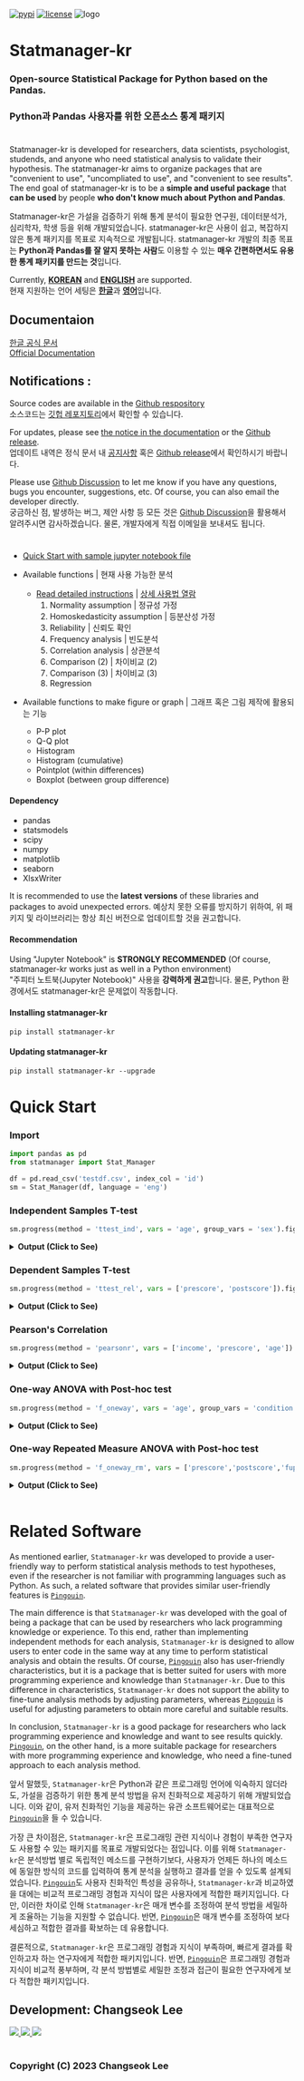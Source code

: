 
[![pypi](https://badge.fury.io/py/statmanager-kr.svg)](https://badge.fury.io/py/statmanager-kr)
[![license](https://img.shields.io/badge/license-MIT-green.svg)](https://github.com/ckdckd145/statmanager-kr/blob/main/LICENSE)
![logo](./doc/logo.png)


# Statmanager-kr
### Open-source Statistical Package for Python based on the Pandas.    
### Python과 Pandas 사용자를 위한 오픈소스 통계 패키지
 
#

Statmanager-kr is developed for researchers, data scientists, psychologist, studends, and anyone who need statistical analysis to validate their hypothesis. The statmanager-kr aims to organize packages that are "convenient to use", "uncompliated to use", and "convenient to see results". The end goal of statmanager-kr is to be a <b>simple and useful package</b> that <b>can be used </b>by people <b>who don't know much about Python and Pandas</b>.  

Statmanager-kr은 가설을 검증하기 위해 통계 분석이 필요한 연구원, 데이터분석가, 심리학자, 학생 등을 위해 개발되었습니다. statmanager-kr은 사용이 쉽고, 복잡하지 않은 통계 패키지를 목표로 지속적으로 개발됩니다. statmanager-kr 개발의 최종 목표는 <b>Python과 Pandas를 잘 알지 못하는 사람</b>도 이용할 수 있는 <b>매우 간편하면서도 유용한 통계 패키지를 만드는 것</b>입니다.  

Currently, <b><u>KOREAN</u></b> and <b><u>ENGLISH</u></b> are supported.   
현재 지원하는 언어 세팅은 <b><u>한글</u></b>과 <b><u>영어</u></b>입니다. 


## Documentaion
[한글 공식 문서](https://cslee145.notion.site/cslee145/fd776d4f9a4f4c9db2cf1bbe60726971?v=3b2b237555fc4cd3a41a8da337d80c01)   
[Official Documentation](https://cslee145.notion.site/60cbfcbc90614fe990e02ab8340630cc?v=4991650ae5ce4427a215d1043802f5c0&pvs=4)


## Notifications :
Source codes are available in the [Github respository](https://github.com/ckdckd145/statmanager-kr)  
소스코드는 [깃헙 레포지토리](https://github.com/ckdckd145/statmanager-kr)에서 확인할 수 있습니다.  

For updates, please see [the notice in the documentation]((https://www.notion.so/cslee145/NOTICEs-4bb2177eeb0f412a81b8dbd3215058e6)) or the [Github release](https://github.com/ckdckd145/statmanager-kr/releases).  
업데이트 내역은 정식 문서 내 [공지사항](https://www.notion.so/cslee145/NOTICEs-4bb2177eeb0f412a81b8dbd3215058e6) 혹은 [Github release](https://github.com/ckdckd145/statmanager-kr/releases)에서 확인하시기 바랍니다.    

Please use [Github Discussion](https://github.com/ckdckd145/statmanager-kr/discussions) to let me know if you have any questions, bugs you encounter, suggestions, etc. Of course, you can also email the developer directly.   
궁금하신 점, 발생하는 버그, 제안 사항 등 모든 것은 [Github Discussion](https://github.com/ckdckd145/statmanager-kr/discussions)을 활용해서 알려주시면 감사하겠습니다. 물론, 개발자에게 직접 이메일을 보내셔도 됩니다. 


#
* [Quick Start with sample jupyter notebook file](https://github.com/ckdckd145/statmanager-kr/blob/main/test.ipynb) 
* Available functions | 현재 사용 가능한 분석
  * [Read detailed instructions](https://www.notion.so/cslee145/Documentation-74a610c12881402d96dc5d1654f97433?pvs=4#be93db7f4159419fa73eb324d6567793)  | [상세 사용법 열람](https://www.notion.so/cslee145/dded43262f784c70a37fddb11ec7c9d1?pvs=4#ef9a4aacd8b34b96bd7a4abdea4f5170)
    1. Normality assumption | 정규성 가정
    2. Homoskedasticity assumption | 등분산성 가정
    3. Reliability | 신뢰도 확인
    4. Frequency analysis  | 빈도분석
    5. Correlation analysis | 상관분석
    6. Comparison (2) | 차이비교 (2)
    7. Comparison (3) | 차이비교 (3)
    8. Regression


* Available functions to make figure or graph | 그래프 혹은 그림 제작에 활용되는 기능
  * P-P plot 
  * Q-Q plot 
  * Histogram 
  * Histogram (cumulative)
  * Pointplot (within differences)
  * Boxplot (between group difference)

#### Dependency
* pandas
* statsmodels
* scipy
* numpy
* matplotlib
* seaborn
* XlsxWriter

It is recommended to use the <b>latest versions</b> of these libraries and packages to avoid unexpected errors. 
예상치 못한 오류를 방지하기 위하여, 위 패키지 및 라이브러리는 항상 최신 버전으로 업데이트할 것을 권고합니다. 

#### Recommendation
Using "Jupyter Notebook" is <b>STRONGLY RECOMMENDED</b> (Of course, statmanager-kr works just as well in a Python environment)   
"주피터 노트북(Jupyter Notebook)" 사용을 <b>강력하게 권고</b>합니다. 물론, Python 환경에서도 statmanager-kr은 문제없이 작동합니다.  

#### Installing statmanager-kr
    pip install statmanager-kr

#### Updating statmanager-kr
    pip install statmanager-kr --upgrade


# Quick Start

### Import 

```Python
import pandas as pd
from statmanager import Stat_Manager

df = pd.read_csv('testdf.csv', index_col = 'id')
sm = Stat_Manager(df, language = 'eng')
```

### Independent Samples T-test

```python
sm.progress(method = 'ttest_ind', vars = 'age', group_vars = 'sex').figure()
```

<details markdown="1">
  <summary><b>Output (Click to See)</b></summary>

|  | female | male |
| --- | --- | --- |
| n | 15.00 | 15.00 |
| mean | 27.33 | 28.00 |
| median | 26.00 | 26.00 |
| sd | 4.88 | 6.94 |
| min | 21.00 | 20.00 |
| max | 39.00 | 39.00 |

| dependent variable | t-value | degree of freedom | p-value | 95% CI | Cohen'd |
| --- | --- | --- | --- | --- | --- |
| height | -0.304 | 28 | 0.763 | [-5.153,  3.820] | -0.111 |

![figure](./doc/output_ttest_ind.png)

</details>

### Dependent Samples T-test

```python
sm.progress(method = 'ttest_rel', vars = ['prescore', 'postscore']).figure()
```

<details markdown="1">
  <summary><b>Output (Click to See)</b></summary>

|  | prescore | postscore |
| --- | --- | --- |
| n | … | … |
| mean | 5.13 | 4.23 |
| median | 5.50 | 4.00 |
| sd | 2.85 | 2.91 |
| min | … | … |
| max | … | … |

| variables | t-value | degree of freedom | p-value | 95% CI | Cohen's d |
| --- | --- | --- | --- | --- | --- |
| ['prescore', 'postscore'] | 1.198 | 29 | 0.24 | [-0.636, 2.436] | 0.313 |

![figure](./doc/output_ttest_rel.png)

</details>

### Pearson's Correlation

```python
sm.progress(method = 'pearsonr', vars = ['income', 'prescore', 'age']).figure()
```

<details markdown="1">
  <summary><b>Output (Click to See)</b></summary>

|  | n | Pearson's r | p-value | 95%_confidence_interval |
| --- | --- | --- | --- | --- |
| income & prescore | 30 | -0.103 | 0.588 | [-0.447, 0.267] |
| income & age | 30 | -0.051 | 0.789 | [-0.404, 0.315] |
| prescore & age | 30 | -0.044 | 0.816 | [-0.398, 0.321] |

|  | income | prescore | age |
| --- | --- | --- | --- |
| income | 1.000 | -0.103 | -0.051 |
| prescore | -0.103 | 1.000 | -0.044 |
| age | -0.051 | -0.044 | 1.000 |

![figure](./doc/output_pearsonr.png)

</details>

### One-way ANOVA with Post-hoc test

```python
sm.progress(method = 'f_oneway', vars = 'age', group_vars = 'condition', posthoc = True).figure()
```

<details markdown="1">
  <summary><b>Output (Click to See)</b></summary>

|  | test_group | sham_group | control_group |
| --- | --- | --- | --- |
| n | 10 | 10 | 10 |
| mean | 28.5 | 28.3 | 26.2 |
| median | 27 | 29 | 25.5 |
| sd | 6.57 | 5.56 | 5.88 |
| min | … | … | … |
| max | … | … | … |

|  | sum_sq | df | F | p-value | partial eta  squared |
| --- | --- | --- | --- | --- | --- |
| Intercept | 6864.4 | 1 | 189.469 | 0 | 0.872 |
| C(condition) | 32.467 | 2 | 0.448 | 0.644 | 0.004 |
| Residual | 978.2 | 27 | NaN | NaN | 0.124 |

|Test  Multiple Comparison ttest_ind FWER=0.05 method=bonf alphacSidak=0.02,  alphacBonf=0. | | | | | | 
| --- | --- | --- | --- | --- | --- |

| group1 | group2 | stat | pval | pval_corr | reject |
| --- | --- | --- | --- | --- | --- |
| control_group | sham_group | -0.8204 | 0.4227 | 1 | FALSE |
| control_group | test_group | -0.8246 | 0.4204 | 1 | FALSE |
| sham_group | test_group | -0.0735 | 0.9422 | 1 | FALSE |


![figure](./doc/output_f_oneway.png)

</details>

### One-way Repeated Measure ANOVA with Post-hoc test

```python
sm.progress(method = 'f_oneway_rm', vars = ['prescore','postscore','fupscore'], posthoc = True).figure()
```

<details markdown="1">
  <summary><b>Output (Click to See)</b></summary>

|  | prescore | postscore | fupscore |
| --- | --- | --- | --- |
| n | 30.00 | 30.00 | 30.00 |
| mean | 5.13 | 4.23 | 4.37 |
| median | 5.50 | 4.00 | 4.00 |
| sd | 2.85 | 2.91 | 2.62 |
| min | … | … | … |
| max | … | … | … |

|  | F Value | Num DF | Den DF | p-value | partial etq  squared |
| --- | --- | --- | --- | --- | --- |
| variable | 1.079 | 2 | 58 | 0.347 | 0.02 |


|Test  Multiple Comparison ttest_ind FWER=0.05 method=bonf alphacSidak=0.02,  alphacBonf=0. | | | | | | 
| --- | --- | --- | --- | --- | --- |

| group1 | group2 | stat | pval | pval_corr | reject |
| --- | --- | --- | --- | --- | --- |
| fupscore | postscore | 0.1866 | 0.8526 | 1 | FALSE |
| fupscore | prescore | -1.0849 | 0.2824 | 0.8473 | FALSE |
| postscore | prescore | -1.2106 | 0.231 | 0.6929 | FALSE |


![figure](./doc/output_f_oneway_rm.png)

</details>

<br>

# Related Software

As mentioned earlier, `Statmanager-kr` was developed to provide a user-friendly way to perform statistical analysis methods to test hypotheses, even if the researcher is not familiar with programming languages such as Python. As such, a related software that provides similar user-friendly features is [`Pingouin`](https://pingouin-stats.org/build/html/index.html). 

The main difference is that `Statmanager-kr` was developed with the goal of being a package that can be used by researchers who lack programming knowledge or experience. To this end, rather than implementing independent methods for each analysis, `Statmanager-kr` is designed to allow users to enter code in the same way at any time to perform statistical analysis and obtain the results. Of course, [`Pingouin`](https://pingouin-stats.org/build/html/index.html) also has user-friendly characteristics, but it is a package that is better suited for users with more programming experience and knowledge than `Statmanager-kr`. Due to this difference in characteristics, `Statmanager-kr` does not support the ability to fine-tune analysis methods by adjusting parameters, whereas [`Pingouin`](https://pingouin-stats.org/build/html/index.html) is useful for adjusting parameters to obtain more careful and suitable results. 

In conclusion, `Statmanager-kr` is a good package for researchers who lack programming experience and knowledge and want to see results quickly. [`Pingouin`](https://pingouin-stats.org/build/html/index.html), on the other hand, is a more suitable package for researchers with more programming experience and knowledge, who need a fine-tuned approach to each analysis method. 

앞서 말했듯, `Statmanager-kr`은 Python과 같은 프로그래밍 언어에 익숙하지 않더라도, 가설을 검증하기 위한 통계 분석 방법을 유저 친화적으로 제공하기 위해 개발되었습니다. 이와 같이, 유저 친화적인 기능을 제공하는 유관 소프트웨어로는 대표적으로 [`Pingouin`](https://pingouin-stats.org/build/html/index.html)을 들 수 있습니다. 

가장 큰 차이점은, `Statmanager-kr`은 프로그래밍 관련 지식이나 경험이 부족한 연구자도 사용할 수 있는 패키지를 목표로 개발되었다는 점입니다. 이를 위해 `Statmanager-kr`은 분석방법 별로 독립적인 메소드를 구현하기보다, 사용자가 언제든 하나의 메소드에 동일한 방식의 코드를 입력하여 통계 분석을 실행하고 결과를 얻을 수 있도록 설계되었습니다. [`Pingouin`](https://pingouin-stats.org/build/html/index.html)도 사용자 친화적인 특성을 공유하나, `Statmanager-kr`과 비교하였을 대에는 비교적 프로그래밍 경험과 지식이 많은 사용자에게 적합한 패키지입니다. 다만, 이러한 차이로 인해 `Statmanager-kr`은 매개 변수를 조정하여 분석 방법을 세밀하게 조율하는 기능을 지원할 수 없습니다. 반면, [`Pingouin`](https://pingouin-stats.org/build/html/index.html)은 매개 변수를 조정하여 보다 세심하고 적합한 결과를 확보하는 데 유용합니다. 

결론적으로, `Statmanager-kr`은 프로그래밍 경험과 지식이 부족하며, 빠르게 결과를 확인하고자 하는 연구자에게 적합한 패키지입니다. 반면, [`Pingouin`](https://pingouin-stats.org/build/html/index.html)은 프로그래밍 경험과 지식이 비교적 풍부하며, 각 분석 방법별로 세밀한 조정과 접근이 필요한 연구자에게 보다 적합한 패키지입니다. 


## Development: Changseok Lee

<a href="https://www.github.com/ckdckd145" target="_blanck">
  <img src="https://img.shields.io/badge/Github-github?style=flat&logo=Github&color=black"
</a>
<a href="https://www.linkedin.com/in/cslee0052" target="_blank">
    <img src="https://img.shields.io/badge/LinkedIn%20Profile-kakao?style=flat&logo=LinkedIn&logoColor=white&color=black">
</a>
</a>
<a href="mailto:ckdckd145@gmail.com" target="_blank">
    <img src="https://img.shields.io/badge/Gmail-gmail?style=flat&logo=Gmail&logoColor=white&color=black">
</a>
</center>



#
### Copyright (C) 2023 Changseok Lee